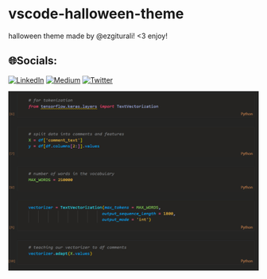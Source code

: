 # vscode-halloween-theme
halloween theme made by @ezgiturali! <3
enjoy!

## 🌐Socials:
[![LinkedIn](https://img.shields.io/badge/LinkedIn-%230077B5.svg?logo=linkedin&logoColor=white)](https://linkedin.com/in/ezgituralı) [![Medium](https://img.shields.io/badge/Medium-12100E?logo=medium&logoColor=white)](https://medium.com/@ezgiturali) [![Twitter](https://img.shields.io/badge/Twitter-%231DA1F2.svg?logo=Twitter&logoColor=white)](https://twitter.com/ezgiturali) 

![alt text](https://github.com/ezgiturali/vscode-halloween-theme/blob/main/ezgiturali-halloween.png)
